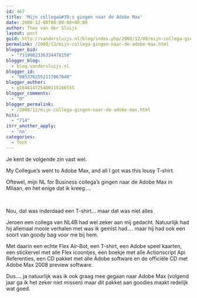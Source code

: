 ```yaml
---
id: 467
title: 'Mijn collega&#39;s gingen naar de Adobe Max'
date: 2008-12-08T00:00:00+00:00
author: Theo van der Sluijs
layout: post
guid: http://vandersluijs.nl/blog/index.php/2008/12/08/mijn-collega-gingen-naar-de-adobe-max/
permalink: /2008/12/mijn-collega-gingen-naar-de-adobe-max.html
blogger_bid:
  - "7319082336334478150"
blogger_blog:
  - blog.vandersluijs.nl
blogger_id:
  - "8853762552117067840"
blogger_author:
  - g104814725400115166555
blogger_comments:
  - "0"
blogger_permalink:
  - /2008/12/mijn-collega-gingen-naar-de-adobe-max.html
hits:
  - "714"
itrr_another_apply:
  - 'no'
categories:
  - Tech
---
```

Je kent de volgende zin vast wel.

My Collegue&#8217;s went to Adobe Max, and all I got was this lousy T-shirt.

Oftewel, mijn NL for Business collega&#8217;s gingen naar de Adobe Max in Milaan, en het enige dat ik kreeg&#8230;.

&nbsp;

<a name="more"></a>

Nou, dat was inderdaad een T-shirt&#8230; maar dat was niet alles

Jeroen een collega van NL4B had wel zeker aan mij gedacht. Natuurlijk had hij allemaal mooie verhalen met was ik gemist had&#8230;. maar hij had ook een soort van goody bag voor me bij hem.

Met daarin een echte Flex Air-Bot, een T-shirt, een Adobe speel kaarten, een stickervel met alle Flex icoontjes, een boekje met alle Actionscript Api Referenties, een CD pakket met alle Adobe software en de officiële CD met Adobe Max 2008 preview software.

Dus&#8230;. ja natuurlijk was ik ook graag mee gegaan naar Adobe Max (volgend jaar ga ik het zeker niet missen) maar dit pakket aan goodies maakt redelijk wat goed.

&nbsp;

&nbsp;

&nbsp;
